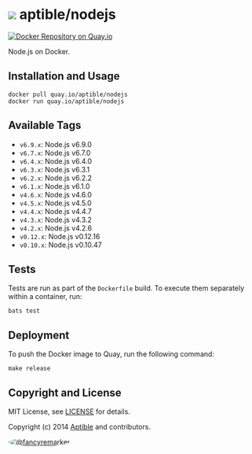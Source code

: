# ![](https://gravatar.com/avatar/11d3bc4c3163e3d238d558d5c9d98efe?s=64) aptible/nodejs

[![Docker Repository on Quay.io](https://quay.io/repository/aptible/nodejs/status)](https://quay.io/repository/aptible/nodejs)

Node.js on Docker.

## Installation and Usage

    docker pull quay.io/aptible/nodejs
    docker run quay.io/aptible/nodejs

## Available Tags

* `v6.9.x`: Node.js v6.9.0
* `v6.7.x`: Node.js v6.7.0
* `v6.4.x`: Node.js v6.4.0
* `v6.3.x`: Node.js v6.3.1
* `v6.2.x`: Node.js v6.2.2
* `v6.1.x`: Node.js v6.1.0
* `v4.6.x`: Node.js v4.6.0
* `v4.5.x`: Node.js v4.5.0
* `v4.4.x`: Node.js v4.4.7
* `v4.3.x`: Node.js v4.3.2
* `v4.2.x`: Node.js v4.2.6
* `v0.12.x`: Node.js v0.12.16
* `v0.10.x`: Node.js v0.10.47

## Tests

Tests are run as part of the `Dockerfile` build. To execute them separately within a container, run:

    bats test

## Deployment

To push the Docker image to Quay, run the following command:

    make release

## Copyright and License

MIT License, see [LICENSE](LICENSE.md) for details.

Copyright (c) 2014 [Aptible](https://www.aptible.com) and contributors.

[<img src="https://s.gravatar.com/avatar/f7790b867ae619ae0496460aa28c5861?s=60" style="border-radius: 50%;" alt="@fancyremarker" />](https://github.com/fancyremarker)
